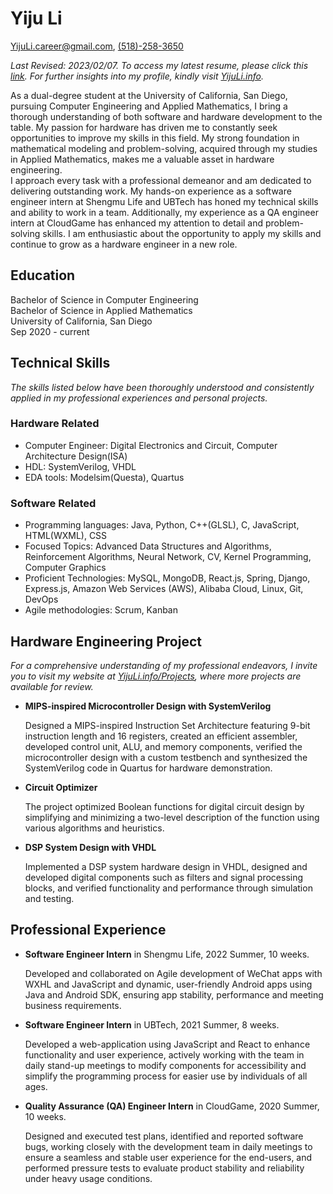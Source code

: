 # Yiju Li

[YijuLi.career@gmail.com](mailto:YijuLi.career@gmail.com), [(518)-258-3650](tel:5182583650)

*Last Revised: 2023/02/07. To access my latest resume, please click this [link](resume_hardware.pdf). For further insights into my profile, kindly visit [YijuLi.info](https://yijuli.info).*

As a dual-degree student at the University of California, San Diego, pursuing Computer Engineering and Applied Mathematics, I bring a thorough understanding of both software and hardware development to the table. My passion for hardware has driven me to constantly seek opportunities to improve my skills in this field. My strong foundation in mathematical modeling and problem-solving, acquired through my studies in Applied Mathematics, makes me a valuable asset in hardware engineering.  
I approach every task with a professional demeanor and am dedicated to delivering outstanding work. My hands-on experience as a software engineer intern at Shengmu Life and UBTech has honed my technical skills and ability to work in a team. Additionally, my experience as a QA engineer intern at CloudGame has enhanced my attention to detail and problem-solving skills. I am enthusiastic about the opportunity to apply my skills and continue to grow as a hardware engineer in a new role.

## Education
Bachelor of Science in Computer Engineering  
Bachelor of Science in Applied Mathematics  
University of California, San Diego  
Sep 2020 - current

## Technical Skills
*The skills listed below have been thoroughly understood and consistently applied in my professional experiences and personal projects.*

### Hardware Related
- Computer Engineer: Digital Electronics and Circuit, Computer Architecture Design(ISA)
- HDL: SystemVerilog, VHDL
- EDA tools: Modelsim(Questa), Quartus

### Software Related
- Programming languages: Java, Python, C++(GLSL), C, JavaScript, HTML(WXML), CSS
- Focused Topics: Advanced Data Structures and Algorithms, Reinforcement Algorithms, Neural Network, CV, Kernel Programming, Computer Graphics
- Proficient Technologies: MySQL, MongoDB, React.js, Spring, Django, Express.js, Amazon Web Services (AWS), Alibaba Cloud, Linux, Git, DevOps
- Agile methodologies: Scrum, Kanban

## Hardware Engineering Project
*For a comprehensive understanding of my professional endeavors, I invite you to visit my website at [YijuLi.info/Projects](https://yijuli.info/projects), where more projects are available for review.*
- **MIPS-inspired Microcontroller Design with SystemVerilog**

    Designed a MIPS-inspired Instruction Set Architecture featuring 9-bit instruction length and 16 registers, created an efficient assembler, developed control unit, ALU, and memory components, verified the microcontroller design with a custom testbench and synthesized the SystemVerilog code in Quartus for hardware demonstration.

- **Circuit Optimizer**

    The project optimized Boolean functions for digital circuit design by simplifying and minimizing a two-level description of the function using various algorithms and heuristics.

- **DSP System Design with VHDL**

    Implemented a DSP system hardware design in VHDL, designed and developed digital components such as filters and signal processing blocks, and verified functionality and performance through simulation and testing.

## Professional Experience

- **Software Engineer Intern** in Shengmu Life, 2022 Summer, 10 weeks.

    Developed and collaborated on Agile development of WeChat apps with WXHL and JavaScript and dynamic, user-friendly Android apps using Java and Android SDK, ensuring app stability, performance and meeting business requirements.
- **Software Engineer Intern** in UBTech, 2021 Summer, 8 weeks.

    Developed a web-application using JavaScript and React to enhance functionality and user experience, actively working with the team in daily stand-up meetings to modify components for accessibility and simplify the programming process for easier use by individuals of all ages.
- **Quality Assurance (QA) Engineer Intern** in CloudGame, 2020 Summer, 10 weeks.

    Designed and executed test plans, identified and reported software bugs, working closely with the development team in daily meetings to ensure a seamless and stable user experience for the end-users, and performed pressure tests to evaluate product stability and reliability under heavy usage conditions.